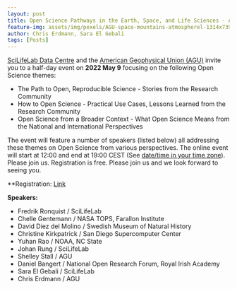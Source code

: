 ```yaml
---
layout: post
title: Open Science Pathways in the Earth, Space, and Life Sciences - A joint event co-organized by SciLifeLab and the AGU
feature-img: assets/img/pexels/AGU-space-mountains-atmospherel-1314x739.jpg
author: Chris Erdmann, Sara El Gebali
tags: [Posts]
---
```


[SciLifeLab Data Centre](https://www.scilifelab.se/) and the [American Geophysical Union (AGU)](https://www.agu.org/) invite you to a half-day event on **2022 May 9** focusing on the following Open Science themes:

- The Path to Open, Reproducible Science - Stories from the Research Community
- How to Open Science - Practical Use Cases, Lessons Learned from the Research Community
- Open Science from a Broader Context - What Open Science Means from the National and International Perspectives

The event will feature a number of speakers (listed below) all addressing these themes on Open Science from various perspectives. The online event will start at 12:00 and end at 19:00 CEST (See [date/time in your time zone](https://www.timeanddate.com/worldclock/converter.html?iso=20220509T100000&p1=239)). Please join us. Registration is free. Please join us and we look forward to seeing you.

**Registration: [Link](link)

**Speakers:**

- Fredrik Ronquist / SciLifeLab
- Chelle Gentemann / NASA TOPS, Farallon Institute
- David Diez del Molino / Swedish Museum of Natural History
- Christine Kirkpatrick / San Diego Supercomputer Center
- Yuhan Rao / NOAA, NC State
- Johan Rung / SciLifeLab
- Shelley Stall / AGU
- Daniel Bangert / National Open Research Forum, Royal Irish Academy
- Sara El Gebali / SciLifeLab
- Chris Erdmann / AGU

